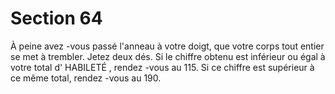 # Section 64

À peine avez -vous passé l'anneau à votre doigt, que votre corps tout entier se met à
trembler. Jetez deux dés. Si le chiffre obtenu est inférieur ou égal à votre total d' HABILETÉ ,
rendez -vous au 115. Si ce chiffre est supérieur à ce même total, rendez -vous au 190.